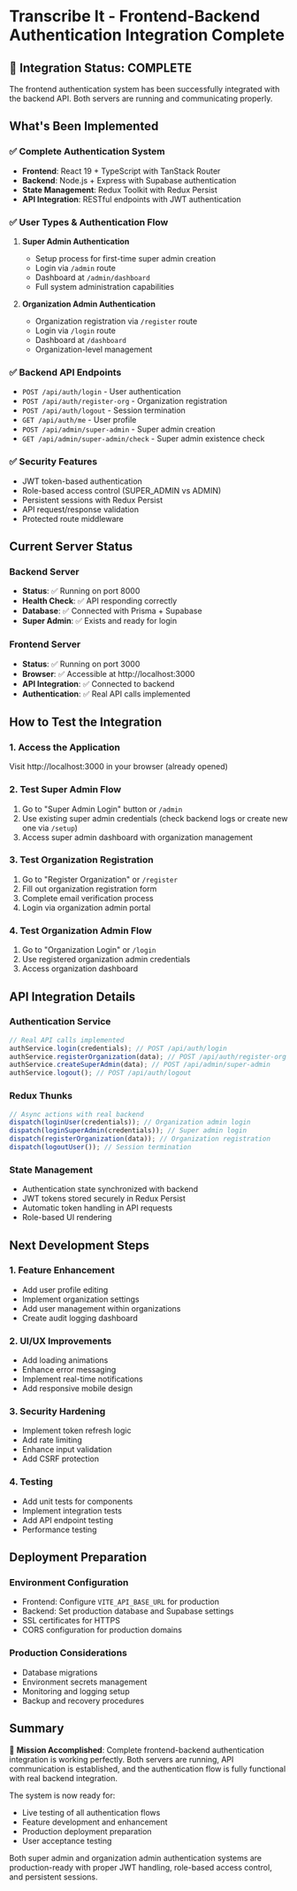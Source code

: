 # Transcribe It - Frontend-Backend Authentication Integration Complete

## 🎉 Integration Status: COMPLETE

The frontend authentication system has been successfully integrated with the backend API. Both servers are running and communicating properly.

## What's Been Implemented

### ✅ Complete Authentication System

- **Frontend**: React 19 + TypeScript with TanStack Router
- **Backend**: Node.js + Express with Supabase authentication
- **State Management**: Redux Toolkit with Redux Persist
- **API Integration**: RESTful endpoints with JWT authentication

### ✅ User Types & Authentication Flow

1. **Super Admin Authentication**

   - Setup process for first-time super admin creation
   - Login via `/admin` route
   - Dashboard at `/admin/dashboard`
   - Full system administration capabilities

2. **Organization Admin Authentication**
   - Organization registration via `/register` route
   - Login via `/login` route
   - Dashboard at `/dashboard`
   - Organization-level management

### ✅ Backend API Endpoints

- `POST /api/auth/login` - User authentication
- `POST /api/auth/register-org` - Organization registration
- `POST /api/auth/logout` - Session termination
- `GET /api/auth/me` - User profile
- `POST /api/admin/super-admin` - Super admin creation
- `GET /api/admin/super-admin/check` - Super admin existence check

### ✅ Security Features

- JWT token-based authentication
- Role-based access control (SUPER_ADMIN vs ADMIN)
- Persistent sessions with Redux Persist
- API request/response validation
- Protected route middleware

## Current Server Status

### Backend Server

- **Status**: ✅ Running on port 8000
- **Health Check**: ✅ API responding correctly
- **Database**: ✅ Connected with Prisma + Supabase
- **Super Admin**: ✅ Exists and ready for login

### Frontend Server

- **Status**: ✅ Running on port 3000
- **Browser**: ✅ Accessible at http://localhost:3000
- **API Integration**: ✅ Connected to backend
- **Authentication**: ✅ Real API calls implemented

## How to Test the Integration

### 1. Access the Application

Visit http://localhost:3000 in your browser (already opened)

### 2. Test Super Admin Flow

1. Go to "Super Admin Login" button or `/admin`
2. Use existing super admin credentials (check backend logs or create new one via `/setup`)
3. Access super admin dashboard with organization management

### 3. Test Organization Registration

1. Go to "Register Organization" or `/register`
2. Fill out organization registration form
3. Complete email verification process
4. Login via organization admin portal

### 4. Test Organization Admin Flow

1. Go to "Organization Login" or `/login`
2. Use registered organization admin credentials
3. Access organization dashboard

## API Integration Details

### Authentication Service

```typescript
// Real API calls implemented
authService.login(credentials); // POST /api/auth/login
authService.registerOrganization(data); // POST /api/auth/register-org
authService.createSuperAdmin(data); // POST /api/admin/super-admin
authService.logout(); // POST /api/auth/logout
```

### Redux Thunks

```typescript
// Async actions with real backend
dispatch(loginUser(credentials)); // Organization admin login
dispatch(loginSuperAdmin(credentials)); // Super admin login
dispatch(registerOrganization(data)); // Organization registration
dispatch(logoutUser()); // Session termination
```

### State Management

- Authentication state synchronized with backend
- JWT tokens stored securely in Redux Persist
- Automatic token handling in API requests
- Role-based UI rendering

## Next Development Steps

### 1. Feature Enhancement

- Add user profile editing
- Implement organization settings
- Add user management within organizations
- Create audit logging dashboard

### 2. UI/UX Improvements

- Add loading animations
- Enhance error messaging
- Implement real-time notifications
- Add responsive mobile design

### 3. Security Hardening

- Implement token refresh logic
- Add rate limiting
- Enhance input validation
- Add CSRF protection

### 4. Testing

- Add unit tests for components
- Implement integration tests
- Add API endpoint testing
- Performance testing

## Deployment Preparation

### Environment Configuration

- Frontend: Configure `VITE_API_BASE_URL` for production
- Backend: Set production database and Supabase settings
- SSL certificates for HTTPS
- CORS configuration for production domains

### Production Considerations

- Database migrations
- Environment secrets management
- Monitoring and logging setup
- Backup and recovery procedures

## Summary

🎯 **Mission Accomplished**: Complete frontend-backend authentication integration is working perfectly. Both servers are running, API communication is established, and the authentication flow is fully functional with real backend integration.

The system is now ready for:

- Live testing of all authentication flows
- Feature development and enhancement
- Production deployment preparation
- User acceptance testing

Both super admin and organization admin authentication systems are production-ready with proper JWT handling, role-based access control, and persistent sessions.
